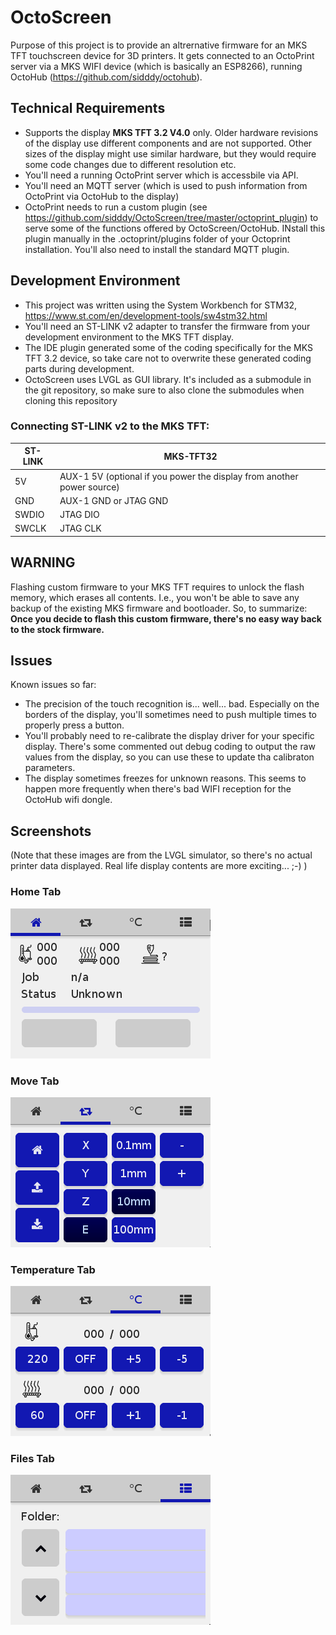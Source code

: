 # OctoScreen

Purpose of this project is to provide an altrernative firmware for an MKS TFT touchscreen device for 3D printers. It gets connected to an OctoPrint server via a MKS WIFI device (which is basically an ESP8266), running OctoHub (https://github.com/sidddy/octohub).

## Technical Requirements
- Supports the display **MKS TFT 3.2 V4.0** only. Older hardware revisions of the display use different components and are not supported. Other sizes of the display might use similar hardware, but they would require some code changes due to different resolution etc.
- You'll need a running OctoPrint server which is accessbile via API.
- You'll need an MQTT server (which is used to push information from OctoPrint via OctoHub to the display)
- OctoPrint needs to run a custom plugin (see https://github.com/sidddy/OctoScreen/tree/master/octoprint_plugin) to serve some of the functions offered by OctoScreen/OctoHub. INstall this plugin manually in the .octoprint/plugins folder of your Octoprint installation. You'll also need to install the standard MQTT plugin.

## Development Environment
- This project was written using the System Workbench for STM32, https://www.st.com/en/development-tools/sw4stm32.html
- You'll need an ST-LINK v2 adapter to transfer the firmware from your development environment to the MKS TFT display.
- The IDE plugin generated some of the coding specifically for the MKS TFT 3.2 device, so take care not to overwrite these generated coding parts during development.
- OctoScreen uses LVGL as GUI library. It's included as a submodule in the git repository, so make sure to also clone the submodules when cloning this repository

### Connecting ST-LINK v2 to the MKS TFT:
| ST-LINK | MKS-TFT32 |
|---------|-----------|
| 5V      | AUX-1 5V (optional if you power the display from another power source)         |
| GND     | AUX-1 GND or JTAG GND     |
| SWDIO   | JTAG DIO      |
| SWCLK   | JTAG CLK      |

## WARNING
Flashing custom firmware to your MKS TFT requires to unlock the flash memory, which erases all contents. I.e., you won't be able to save any backup of the existing MKS firmware and bootloader. So, to summarize: **Once you decide to flash this custom firmware, there's no easy way back to the stock firmware.**

## Issues

Known issues so far:
- The precision of the touch recognition is... well... bad. Especially on the borders of the display, you'll sometimes need to push multiple times to properly press a button.
- You'll probably need to re-calibrate the display driver for your specific display. There's some commented out debug coding to output the raw values from the display, so you can use these to update tha calibraton parameters.
- The display sometimes freezes for unknown reasons. This seems to happen more frequently when there's bad WIFI reception for the OctoHub wifi dongle.

## Screenshots

(Note that these images are from the LVGL simulator, so there's no actual printer data displayed. Real life display contents are more exciting... ;-) )

### Home Tab
![Home Tab](https://github.com/sidddy/OctoScreen/raw/master/screenshots/Home.png)

### Move Tab
![Move Tab](https://github.com/sidddy/OctoScreen/raw/master/screenshots/Move.png)

### Temperature Tab
![Temperature Tab](https://github.com/sidddy/OctoScreen/raw/master/screenshots/Temperature.png)

### Files Tab
![Files Tab](https://github.com/sidddy/OctoScreen/raw/master/screenshots/Files.png)
